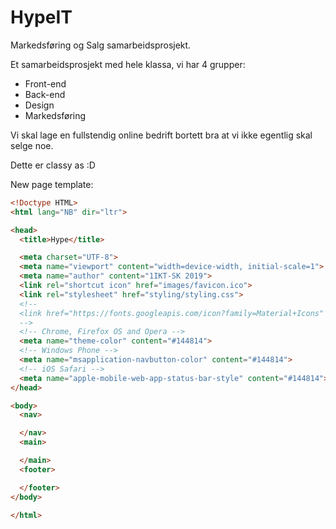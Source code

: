 # HypeIT
Markedsføring og Salg samarbeidsprosjekt.


Et samarbeidsprosjekt med hele klassa, vi har 4 grupper:
 - Front-end
 - Back-end
 - Design
 - Markedsføring

Vi skal lage en fullstendig online bedrift bortett bra at vi ikke egentlig skal selge noe.

Dette er classy as :D



New page template:
```html
<!Doctype HTML>
<html lang="NB" dir="ltr">

<head>
  <title>Hype</title>

  <meta charset="UTF-8">
  <meta name="viewport" content="width=device-width, initial-scale=1">
  <meta name="author" content="1IKT-SK 2019">
  <link rel="shortcut icon" href="images/favicon.ico">
  <link rel="stylesheet" href="styling/styling.css">
  <!--
  <link href="https://fonts.googleapis.com/icon?family=Material+Icons" rel="stylesheet">
  -->
  <!-- Chrome, Firefox OS and Opera -->
  <meta name="theme-color" content="#144814">
  <!-- Windows Phone -->
  <meta name="msapplication-navbutton-color" content="#144814">
  <!-- iOS Safari -->
  <meta name="apple-mobile-web-app-status-bar-style" content="#144814">
</head>

<body>
  <nav>

  </nav>
  <main>

  </main>
  <footer>

  </footer>
</body>

</html>
```
